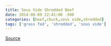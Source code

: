 ```yaml
---
title: Sous Vide Shredded Beef
date: 2014-08-09 22:41:00 -500
categories: [beef,chuck,sous vide,shredded]
tags: ['grass fed', 'shredded', 'sous vide']
---
```


[Source](http://nomnompaleo.com/post/17605565923/sous-vide-grass-fed-shredded-beef-chuck-roast)
